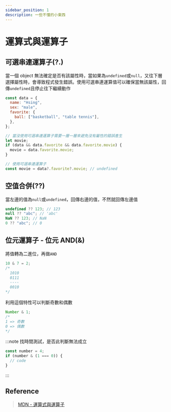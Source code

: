 ```yaml
---
sidebar_position: 1
description: 一些不懂的小東西
---
```


# 運算式與運算子

## 可選串連運算子(?.)

當一個 object 無法確定是否有該屬性時，當如果為`undefined`或`null`，又往下層選擇屬性時，會導致程式發生錯誤。使用可選串連運算值可以確保當無該屬性，回傳`undefined`且停止往下繼續動作

```javascript
const data = {
  name: "Hsing",
  sex: "male",
  favorite: {
    ball: ["basketball", "table tennis"],
  },
};

// 當沒使用可選串連運算子需要一層一層來避免沒有屬性的錯誤產生
let movie;
if (data && data.favorite && data.favorite.movie) {
  movie = data.favorite.movie;
}

// 使用可選串連運算子
const movie = data?.favorite?.movie; // undefined
```

## 空值合併(??)

當左邊的值為`null`或`undefined`，回傳右邊的值，不然就回傳左邊值

```javascript
undefined ?? 123; // 123
null ?? "abc"; // 'abc'
NaN ?? 123; // NaN
0 ?? "abc"; // 0
```

## 位元運算子 - 位元 AND(&)

將值轉為二進位，再做`AND`

```javascript
10 & 7 = 2;
/*
  1010
  0111
  ----
  0010
*/
```

利用這個特性可以判斷奇數和偶數

```javascript
Number & 1;
/*
1 => 奇數
0 => 偶數
*/
```

:::note
找時間測試，是否此判斷無法成立

```javascript
const number = 4;
if (number & (1 === 0)) {
  // code
}
```

:::

## Reference

> [MDN - 運算式與運算子](https://developer.mozilla.org/zh-TW/docs/Web/JavaScript/Guide/Expressions_and_operators)

